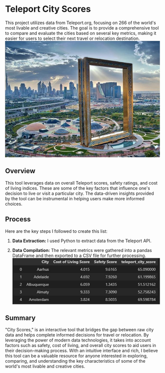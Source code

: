 # Teleport City Scores

This project utilizes data from Teleport.org, focusing on 266 of the world's most livable and creative cities. The goal is to provide a comprehensive tool to compare and evaluate the cities based on several key metrics, making it easier for users to select their next travel or relocation destination.
![Alt text](Dubai.jpg)
## Overview

This tool leverages data on overall Teleport scores, safety ratings, and cost of living indices. These are some of the key factors that influence one's decision to live or visit a particular city. The data-driven insights provided by the tool can be instrumental in helping users make more informed choices.

## Process

Here are the key steps I followed to create this list:

1. **Data Extraction:** I used Python to extract data from the Teleport API. 

2. **Data Compilation:** The relevant metrics were gathered into a pandas DataFrame and then exported to a CSV file for further processing.
![Alt text](Cities.jpg)

## Summary

"City Scores," is an interactive tool that bridges the gap between raw city data and helps complete informed decisions for travel or relocation. By leveraging the power of modern data technologies, it takes into account factors such as safety, cost of living, and overall city scores to aid users in their decision-making process. With an intuitive interface and rich, I believe this tool can be a valuable resource for anyone interested in exploring, comparing, and understanding the key characteristics of some of the world's most livable and creative cities.